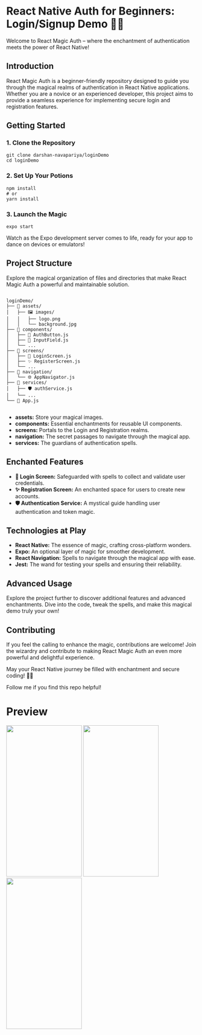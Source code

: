 <!DOCTYPE html>
<html lang="en">

<head>
  <meta charset="UTF-8">
  <meta name="viewport" content="width=device-width, initial-scale=1.0">
  <title>React Native Auth for Beginners: Login/Signup Demo 🚀✨</title>
</head>

<body>

  <h1>React Native Auth for Beginners: Login/Signup Demo 🚀✨</h1>

  <p>Welcome to React Magic Auth – where the enchantment of authentication meets the power of React Native!</p>

  <h2>Introduction</h2>

  <p>React Magic Auth is a beginner-friendly repository designed to guide you through the magical realms of authentication in React Native applications. Whether you are a novice or an experienced developer, this project aims to provide a seamless experience for implementing secure login and registration features.</p>

  <h2>Getting Started</h2>

  <h3>1. Clone the Repository</h3>

  <pre><code>git clone darshan-navapariya/loginDemo
cd loginDemo
</code></pre>

  <h3>2. Set Up Your Potions</h3>

  <pre><code>npm install
# or
yarn install
</code></pre>

  <h3>3. Launch the Magic</h3>

  <pre><code>expo start
</code></pre>

  <p>Watch as the Expo development server comes to life, ready for your app to dance on devices or emulators!</p>

  <h2>Project Structure</h2>

  <p>Explore the magical organization of files and directories that make React Magic Auth a powerful and maintainable solution.</p>

  <pre><code>
loginDemo/
├── 🌈 assets/
│   ├── 🖼️ images/
│   │   ├── logo.png
│   │   └── background.jpg
├── 🧩 components/
│   ├── 🚀 AuthButton.js
│   ├── 📝 InputField.js
│   └── ...
├── 📱 screens/
│   ├── 🔐 LoginScreen.js
│   ├── ✨ RegisterScreen.js
│   └── ...
├── 🧭 navigation/
│   └── 🌐 AppNavigator.js
├── 🔧 services/
│   ├── 🛡️ authService.js
│   └── ...
└── 📱 App.js
  </code></pre>

  <ul>
    <li><strong>assets:</strong> Store your magical images.</li>
    <li><strong>components:</strong> Essential enchantments for reusable UI components.</li>
    <li><strong>screens:</strong> Portals to the Login and Registration realms.</li>
    <li><strong>navigation:</strong> The secret passages to navigate through the magical app.</li>
    <li><strong>services:</strong> The guardians of authentication spells.</li>
  </ul>

  <h2>Enchanted Features</h2>

  <ul>
    <li><strong>🔐 Login Screen:</strong> Safeguarded with spells to collect and validate user credentials.</li>
    <li><strong>✨ Registration Screen:</strong> An enchanted space for users to create new accounts.</li>
    <li><strong>🛡️ Authentication Service:</strong> A mystical guide handling user authentication and token magic.</li>
  </ul>

  <h2>Technologies at Play</h2>

  <ul>
    <li><strong>React Native:</strong> The essence of magic, crafting cross-platform wonders.</li>
    <li><strong>Expo:</strong> An optional layer of magic for smoother development.</li>
    <li><strong>React Navigation:</strong> Spells to navigate through the magical app with ease.</li>
    <li><strong>Jest:</strong> The wand for testing your spells and ensuring their reliability.</li>
  </ul>

  <h2>Advanced Usage</h2>

  <p>Explore the project further to discover additional features and advanced enchantments. Dive into the code, tweak the spells, and make this magical demo truly your own!</p>

  <h2>Contributing</h2>

  <p>If you feel the calling to enhance the magic, contributions are welcome! Join the wizardry and contribute to making React Magic Auth an even more powerful and delightful experience.</p>

  <p>May your React Native journey be filled with enchantment and secure coding! 🚀✨</p>

  <p>Follow me if you find this repo helpful!</p>

</body>

</html>

# Preview
<p>
<img src="https://user-images.githubusercontent.com/72003924/226929328-8a2faf68-503f-4056-a2a3-021bad03a6af.png" width="200" height="400" />
<img src="https://user-images.githubusercontent.com/72003924/226929346-0d7cf633-2fd5-4c05-b0c4-f9a21e938510.png" width="200" height="400" />
<img src="https://user-images.githubusercontent.com/72003924/226929363-5fb087c7-2d5c-4edc-a85a-6f24f3d1cda2.png" width="200" height="400" />
</p>
